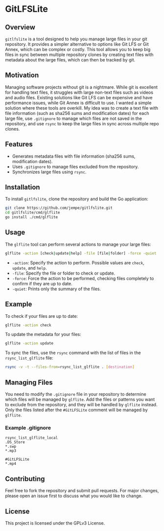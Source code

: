 # GitLFSLite

## Overview
`gitlfslite` is a tool designed to help you manage large files in your git repository. It provides a simpler alternative to options like Git LFS or Git Annex, which can be complex or costly. This tool allows you to keep big files in sync between multiple repository clones by creating text files with metadata about the large files, which can then be tracked by git.

## Motivation
Managing software projects without git is a nightmare. While git is excellent for handling text files, it struggles with large non-text files such as videos and audio files. Existing solutions like Git LFS can be expensive and have performance issues, while Git Annex is difficult to use. I wanted a simple solution where these tools are overkill. My idea was to create a text file with file information (such as sha256 sums and modification dates) for each large file, use `.gitignore` to manage which files are not saved in the repository, and use `rsync` to keep the large files in sync across multiple repo clones.

## Features
- Generates metadata files with file information (sha256 sums, modification dates).
- Uses `.gitignore` to manage files excluded from the repository.
- Synchronizes large files using `rsync`.

## Installation
To install `gitlfslite`, clone the repository and build the Go application:
```sh
git clone https://github.com/jempe/gitlfslite.git
cd gitlfslite/cmd/glflite
go install ./cmd/glflite
```


## Usage
The `glflite` tool can perform several actions to manage your large files:

```sh
glflite -action [check|update|help] -file [file|folder] -force -quiet
```

- `-action`: Specify the action to perform. Possible values are `check`, `update`, and `help`.
- `-file`: Specify the file or folder to check or update.
- `-force`: Force the action to be performed, checking files completely to confirm if they are up to date.
- `-quiet`: Prints only the summary of the files.


## Example

To check if your files are up to date:

```sh
glflite -action check
```

To update the metadata for your files:

```sh
glflite -action update
```

To sync the files, use the `rsync` command with the list of files in the `rsync_list_glflite` file:

```sh
rsync -v -t --files-from=rsync_list_glflite . [destination]
```

## Managing Files
You need to modify the `.gitignore` file in your repository to determine which files will be managed by `glflite`. Add the files or patterns you want to exclude from the repository, and they will be handled by `glflite` instead. Only the files listed after the `#GitLFSLite` comment will be managed by `glflite`.

### Example .gitignore

```gitignore
rsync_list_glflite_local
.DS_Store
*.swp
*.mp3

#GitLFSLite
*.mp4
```

## Contributing
Feel free to fork the repository and submit pull requests. For major changes, please open an issue first to discuss what you would like to change.

## License
This project is licensed under the GPLv3 License.





